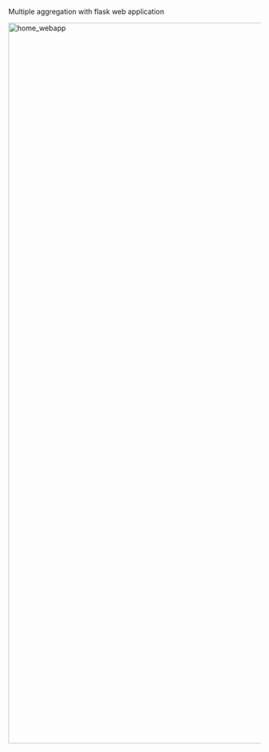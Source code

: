 Multiple aggregation with flask web application

<img width="1440" alt="home_webapp" src="https://user-images.githubusercontent.com/42188654/206162908-86fb1027-ec51-444c-8052-c70ae6a71b24.png">

